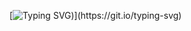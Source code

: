 [![Typing SVG](https://readme-typing-svg.demolab.com?font=Fira+Code&size=24&duration=1500&pause=800&color=FFFFFF&width=600&lines=hi+👋;my+name+is+stedile;i'm+a+software+developer;of+course+right...;this+is+github;anyway;nice+to+meet+you+:))](https://git.io/typing-svg)
